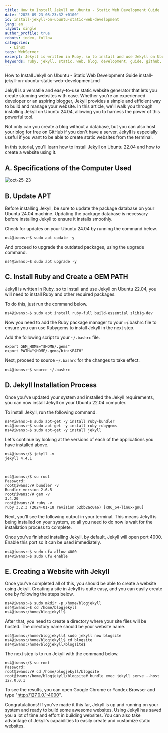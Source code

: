 ```yaml
---
title: How to Install Jekyll on Ubuntu - Static Web Development Guide
date: "2025-09-23 08:23:32 +0100"
id: install-jekyll-on-ubuntu-static-web-development
lang: en
layout: single
author_profile: true
robots: index, follow
categories:
  - Linux
tags: WebServer
excerpt: Jekyll is written in Ruby, so to install and use Jekyll on Ubuntu 22.04, you will need to install Ruby and other required packages
keywords: ruby, jekyll, static, web, blog, development, guide, github, ubuntu, debian
---
```


How to Install Jekyll on Ubuntu - Static Web Development Guide
install-jekyll-on-ubuntu-static-web-development.md

Jekyll is a versatile and easy-to-use static website generator that lets you create stunning websites with ease. Whether you're an experienced developer or an aspiring blogger, Jekyll provides a simple and efficient way to build and manage your website. In this article, we'll walk you through installing Jekyll on Ubuntu 24.04, allowing you to harness the power of this powerful tool.

Not only can you create a blog without a database, but you can also host your blog for free on GitHub if you don't have a server. Jekyll is especially useful if you want to be able to create static websites from the terminal.

In this tutorial, you'll learn how to install Jekyll on Ubuntu 22.04 and how to create a website using it.


## A. Specifications of the Computer Used


![oct-25-23](https://gitlab.com/unixbsdshell/unixbsdshell.gitlab.io/-/raw/main/images/oct-25-23.jpg)



## B. Update APT

Before installing Jekyll, be sure to update the package database on your Ubuntu 24.04 machine. Updating the package database is necessary before installing Jekyll to ensure it installs smoothly.

Check for updates on your Ubuntu 24.04 by running the command below.


```
ns4@iwans:~$ sudo apt update -y
```

And proceed to upgrade the outdated packages, using the upgrade command.

```
ns4@iwans:~$ sudo apt upgrade -y
```

## C. Install Ruby and Create a GEM PATH

Jekyll is written in Ruby, so to install and use Jekyll on Ubuntu 22.04, you will need to install Ruby and other required packages.

To do this, just run the command below.

```
ns4@iwans:~$ sudo apt install ruby-full build-essential zlib1g-dev
```

Now you need to add the Ruby package manager to your ~/.bashrc file to ensure you can use Rubygems to install Jekyll in the next step.

Add the following script to your `~/.bashrc` file.


```
export GEM_HOME="$HOME/.gems"
export PATH="$HOME/.gems/bin:$PATH"
```

Next, proceed to source `~/.bashrc` for the changes to take effect.

```
ns4@iwans:~$ source ~/.bashrc
```

## D. Jekyll Installation Process

Once you've updated your system and installed the Jekyll requirements, you can now install Jekyll on your Ubuntu 22.04 computer.

To install Jekyll, run the following command.

```
ns4@iwans:~$ sudo apt-get -y install ruby-bundler
ns4@iwans:~$ sudo apt-get -y install ruby-rubygems
ns4@iwans:~$ sudo apt-get -y install jekyll
```

Let's continue by looking at the versions of each of the applications you have installed above.
 

```
ns4@iwans:/$ jekyll -v
jekyll 4.4.1
```
<br/>

```
ns4@iwans:/$ su root
Password: 
root@iwans:/# bundler -v
Bundler version 2.6.5
root@iwans:/# gem -v
3.4.20
root@iwans:/# ruby -v
ruby 3.2.3 (2024-01-18 revision 52bb2ac0a6) [x86_64-linux-gnu]
```

Next, you'll see the following output in your terminal. This means Jekyll is being installed on your system, so all you need to do now is wait for the installation process to complete.

Once you've finished installing Jekyll, by default,
Jekyll will open port 4000. Enable this port so it can be used immediately.


```
ns4@iwans:~$ sudo ufw allow 4000
ns4@iwans:~$ sudo ufw enable
```

## E. Creating a Website with Jekyll

Once you've completed all of this, you should be able to create a website using Jekyll. Creating a site in Jekyll is quite easy, and you can easily create one by following the steps below.


```
ns4@iwans:~$ sudo mkdir -p /home/blogjekyll
ns4@iwans:~$ cd /home/blogjekyll
ns4@iwans:/home/blogjekyll$
```

After that, you need to create a directory where your site files will be hosted. The directory name should be your website name.

```
ns4@iwans:/home/blogjekyll$ sudo jekyll new blogsite
ns4@iwans:/home/blogjekyll$ cd blogsite
ns4@iwans:/home/blogjekyll/blogsite$ 
```

The next step is to run Jekyll with the command below.


```
ns4@iwans:/$ su root
Password: 
root@iwans:/# cd /home/blogjekyll/blogsite
root@iwans:/home/blogjekyll/blogsite# bundle exec jekyll serve --host 127.0.0.1
```

To see the results, you can open Google Chrome or Yandex Browser and type "http://127.0.0.1:4000".

Congratulations! If you've made it this far, Jekyll is up and running on your system and ready to build some awesome websites. Using Jekyll has saved you a lot of time and effort in building websites. You can also take advantage of Jekyll's capabilities to easily create and customize static websites.